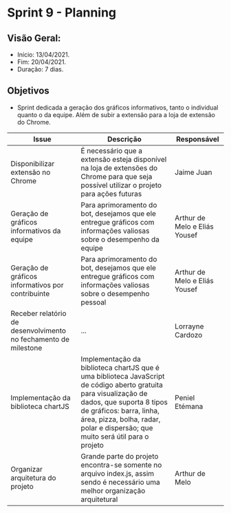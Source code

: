# Sprint 9 - Planning

## Visão Geral:
* Início: 13/04/2021.
* Fim: 20/04/2021.
* Duração: 7 dias.

## Objetivos
* Sprint dedicada a geração dos gráficos informativos, tanto o individual quanto o da equipe. Além de subir a extensão para a loja de extensão do Chrome.

Issue | Descrição | Responsável
---|---|---
Disponibilizar extensão no Chrome | É necessário que a extensão esteja disponível na loja de extensões do Chrome para que seja possível utilizar o projeto para ações futuras | Jaime Juan
Geração de gráficos informativos da equipe | Para aprimoramento do bot, desejamos que ele entregue gráficos com informações valiosas sobre o desempenho da equipe | Arthur de Melo e Eliás Yousef
Geração de gráficos informativos por contribuinte | Para aprimoramento do bot, desejamos que ele entregue gráficos com informações valiosas sobre o desempenho pessoal | Arthur de Melo e Eliás Yousef
Receber relatório de desenvolvimento no fechamento de milestone | ... | Lorrayne Cardozo
Implementação da biblioteca chartJS | Implementação da biblioteca chartJS que é uma biblioteca JavaScript de código aberto gratuita para visualização de dados, que suporta 8 tipos de gráficos: barra, linha, área, pizza, bolha, radar, polar e dispersão; que muito será útil para o projeto | Peniel Etémana
Organizar arquitetura do projeto | Grande parte do projeto encontra-se somente no arquivo index.js, assim sendo é necessário uma melhor organização arquitetural | Arthur de Melo